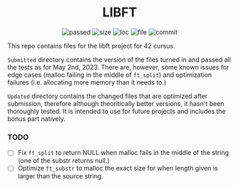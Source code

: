 <h1 align="center">LIBFT</h1>

<p align="center">
    <img alt="passed" src="https://img.shields.io/static/v1?label=passed&message=125/100&color=brightgreen&logo=42&logoColor=green">
    <img alt="size" src="https://img.shields.io/github/languages/code-size/darrenkuro/42_ft_printf?color=red">
    <img alt="loc" src="https://img.shields.io/tokei/lines/github/darrenkuro/42_libft">
    <img alt="file" src="https://img.shields.io/github/directory-file-count/darrenkuro/42_libft/Submitted?label=files%20submitted?color=yellow">
    <img alt="commit" src="https://img.shields.io/github/last-commit/darrenkuro/42_libft?color=orange">
</p>

This repo contains files for the libft project for 42 cursus. 

`Submitted` directory contains the version of the files turned in and passed all the tests as for May 2nd, 2023. There are, however, some known issues for edge cases (malloc failing in the middle of `ft_split`) and optimization failures (i.e. allocating more memory than it needs to.)

`Updated` directory contains the changed files that are optimized after submission, therefore although theoritically better versions, it hasn't been thoroughly tested. It is intended to use for future projects and includes the bonus part natively.

### TODO
- [ ] Fix `ft_split` to return NULL when malloc fails in the middle of the string (one of the substr returns null.)
- [ ] Optimize `ft_substr` to malloc the exact size for when length given is larger than the source string.
